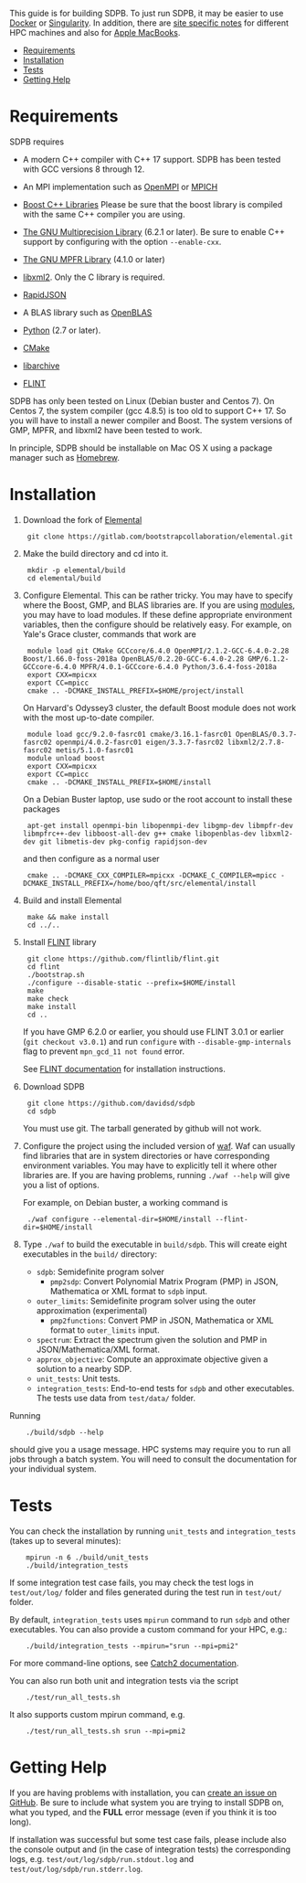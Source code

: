 This guide is for building SDPB.  To just run SDPB, it may be easier
to use [Docker](docs/Docker.md) or [Singularity](docs/Singularity.md).
In addition, there are [site specific
notes](docs/site_installs/Readme.md) for different HPC machines and also
for [Apple MacBooks](docs/site_installs/Apple_MacBook.md).

* [Requirements](#requirements)
* [Installation](#installation)
* [Tests](#tests)
* [Getting Help](#getting-help)

# Requirements

SDPB requires

- A modern C++ compiler with C++ 17 support.  SDPB has been tested with
  GCC versions 8 through 12.

- An MPI implementation such as [OpenMPI](https://www.open-mpi.org/) or [MPICH](https://www.mpich.org/)

- [Boost C++ Libraries](http://www.boost.org/) Please be sure that the
  boost library is compiled with the same C++ compiler you are using.

- [The GNU Multiprecision Library](https://gmplib.org/) (6.2.1 or later).  Be sure to
  enable C++ support by configuring with the option `--enable-cxx`.

- [The GNU MPFR Library](https://www.mpfr.org/)  (4.1.0 or later)

- [libxml2](http://www.xmlsoft.org/).  Only the C library is required.

- [RapidJSON](http://rapidjson.org/)

- A BLAS library such as [OpenBLAS](http://www.openblas.net/)

- [Python](https://python.org) (2.7 or later).

- [CMake](https://cmake.org/)

- [libarchive](https://github.com/libarchive/libarchive)

- [FLINT](https://github.com/flintlib/flint)

SDPB has only been tested on Linux (Debian buster and Centos 7).  On
Centos 7, the system compiler (gcc 4.8.5) is too old to support
C++ 17. So you will have to install a newer compiler and Boost. The
system versions of GMP, MPFR, and libxml2 have been tested to work.

In principle, SDPB should be installable on Mac OS X using a package
manager such as [Homebrew](https://brew.sh).

# Installation

1. Download the fork of [Elemental](https://gitlab.com/bootstrapcollaboration/elemental)

        git clone https://gitlab.com/bootstrapcollaboration/elemental.git

2. Make the build directory and cd into it.

        mkdir -p elemental/build
        cd elemental/build

3. Configure Elemental.  This can be rather tricky.  You may have to specify where the Boost, GMP, and BLAS libraries are.  If you are using [modules](http://modules.sourceforge.net/), you may have to load modules.  If these define appropriate environment variables, then the configure should be relatively easy.  For example, on Yale's Grace cluster, commands that work are
   
        module load git CMake GCCcore/6.4.0 OpenMPI/2.1.2-GCC-6.4.0-2.28 Boost/1.66.0-foss-2018a OpenBLAS/0.2.20-GCC-6.4.0-2.28 GMP/6.1.2-GCCcore-6.4.0 MPFR/4.0.1-GCCcore-6.4.0 Python/3.6.4-foss-2018a
        export CXX=mpicxx
        export CC=mpicc
        cmake .. -DCMAKE_INSTALL_PREFIX=$HOME/project/install

    On Harvard's Odyssey3 cluster, the default Boost module does not
    work with the most up-to-date compiler.
    
        module load gcc/9.2.0-fasrc01 cmake/3.16.1-fasrc01 OpenBLAS/0.3.7-fasrc02 openmpi/4.0.2-fasrc01 eigen/3.3.7-fasrc02 libxml2/2.7.8-fasrc02 metis/5.1.0-fasrc01
        module unload boost
        export CXX=mpicxx
        export CC=mpicc
        cmake .. -DCMAKE_INSTALL_PREFIX=$HOME/install

    On a Debian Buster laptop, use sudo or the root account to
    install these packages
    
        apt-get install openmpi-bin libopenmpi-dev libgmp-dev libmpfr-dev libmpfrc++-dev libboost-all-dev g++ cmake libopenblas-dev libxml2-dev git libmetis-dev pkg-config rapidjson-dev
    
    and then configure as a normal user
    
        cmake .. -DCMAKE_CXX_COMPILER=mpicxx -DCMAKE_C_COMPILER=mpicc -DCMAKE_INSTALL_PREFIX=/home/boo/qft/src/elemental/install

4. Build and install Elemental

        make && make install
        cd ../..

5. Install [FLINT](https://github.com/flintlib/flint) library
 
        git clone https://github.com/flintlib/flint.git
        cd flint
        ./bootstrap.sh
        ./configure --disable-static --prefix=$HOME/install
        make
        make check
        make install
        cd ..

   If you have GMP 6.2.0 or earlier, you should use FLINT 3.0.1 or earlier (`git checkout v3.0.1`) and run `configure` with `--disable-gmp-internals` flag to prevent `mpn_gcd_11 not found` error.
   
   See [FLINT documentation](https://flintlib.org/doc/building.html) for installation instructions.

6. Download SDPB

        git clone https://github.com/davidsd/sdpb
        cd sdpb

    You must use git.  The tarball generated by github will not work.

7. Configure the project using the included version of [waf](https://waf.io). Waf can usually find libraries that are in
   system directories or have corresponding environment variables. You may have to explicitly tell it where other
   libraries are. If you are having problems, running `./waf --help` will give you a list of options.
   
   For example, on Debian buster, a working command is

        ./waf configure --elemental-dir=$HOME/install --flint-dir=$HOME/install

8. Type `./waf` to build the executable in `build/sdpb`. This will create eight executables in the `build/` directory:

    * `sdpb`: Semidefinite program solver
       * `pmp2sdp`: Convert Polynomial Matrix Program (PMP) in JSON, Mathematica or XML format to `sdpb` input.
    * `outer_limits`: Semidefinite program solver using the outer approximation (experimental)
       * `pmp2functions`: Convert PMP in JSON, Mathematica or XML format to `outer_limits` input.
    * `spectrum`: Extract the spectrum given the solution and PMP in JSON/Mathematica/XML format.
    * `approx_objective`: Compute an approximate objective given a solution to a nearby SDP.
    * `unit_tests`: Unit tests.
    * `integration_tests`: End-to-end tests for `sdpb` and other executables. The tests use data from `test/data/` folder.

Running

        ./build/sdpb --help

should give you a usage message. HPC systems may require you to run
all jobs through a batch system. You will need to consult the
documentation for your individual system.

# Tests<a name="tests" />

You can check the installation by running `unit_tests` and `integration_tests` (takes up to several minutes):

        mpirun -n 6 ./build/unit_tests
        ./build/integration_tests

If some integration test case fails, you may check the test logs in `test/out/log/` folder and files generated during
the test run in `test/out/` folder.

By default, `integration_tests` uses `mpirun` command to run `sdpb` and other executables. You can also provide a custom
command for your HPC, e.g.:

        ./build/integration_tests --mpirun="srun --mpi=pmi2" 

For more command-line options,
see [Catch2 documentation](https://github.com/catchorg/Catch2/blob/devel/docs/command-line.md).

You can also run both unit and integration tests via the script

        ./test/run_all_tests.sh

It also supports custom mpirun command, e.g.

        ./test/run_all_tests.sh srun --mpi=pmi2

# Getting Help<a name="getting-help" />
If you are having problems with installation, you can [create an issue on GitHub](https://github.com/davidsd/sdpb/issues/new).
Be sure to include what system you are trying
to install SDPB on, what you typed, and the **FULL** error message
(even if you think it is too long).

If installation was successful but some test case fails, please include also the console output and (in the case of
integration tests) the corresponding logs, e.g. `test/out/log/sdpb/run.stdout.log`
and `test/out/log/sdpb/run.stderr.log`.
